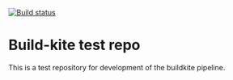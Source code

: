 [![Build status](https://badge.buildkite.com/dc1c3806d0174b12c225cfc67fddf17b75d7633b1b71964bc2.svg)](https://buildkite.com/cih2001/test)

# Build-kite test repo

This is a test repository for development of the buildkite pipeline.

